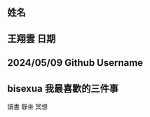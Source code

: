 姓名
----
王翔雲
日期
----
2024/05/09
Github Username
---------------
bisexua
我最喜歡的三件事
---------------
讀書 靜坐 冥想